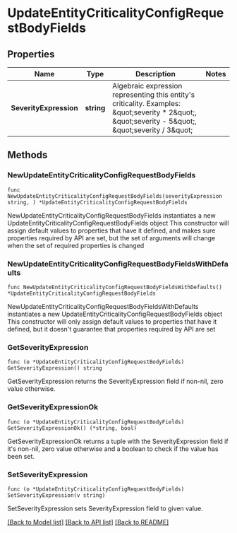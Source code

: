 # UpdateEntityCriticalityConfigRequestBodyFields

## Properties

Name | Type | Description | Notes
------------ | ------------- | ------------- | -------------
**SeverityExpression** | **string** | Algebraic expression representing this entity&#39;s criticality. Examples: \&quot;severity * 2\&quot;, \&quot;severity - 5\&quot;, \&quot;severity / 3\&quot; | 

## Methods

### NewUpdateEntityCriticalityConfigRequestBodyFields

`func NewUpdateEntityCriticalityConfigRequestBodyFields(severityExpression string, ) *UpdateEntityCriticalityConfigRequestBodyFields`

NewUpdateEntityCriticalityConfigRequestBodyFields instantiates a new UpdateEntityCriticalityConfigRequestBodyFields object
This constructor will assign default values to properties that have it defined,
and makes sure properties required by API are set, but the set of arguments
will change when the set of required properties is changed

### NewUpdateEntityCriticalityConfigRequestBodyFieldsWithDefaults

`func NewUpdateEntityCriticalityConfigRequestBodyFieldsWithDefaults() *UpdateEntityCriticalityConfigRequestBodyFields`

NewUpdateEntityCriticalityConfigRequestBodyFieldsWithDefaults instantiates a new UpdateEntityCriticalityConfigRequestBodyFields object
This constructor will only assign default values to properties that have it defined,
but it doesn't guarantee that properties required by API are set

### GetSeverityExpression

`func (o *UpdateEntityCriticalityConfigRequestBodyFields) GetSeverityExpression() string`

GetSeverityExpression returns the SeverityExpression field if non-nil, zero value otherwise.

### GetSeverityExpressionOk

`func (o *UpdateEntityCriticalityConfigRequestBodyFields) GetSeverityExpressionOk() (*string, bool)`

GetSeverityExpressionOk returns a tuple with the SeverityExpression field if it's non-nil, zero value otherwise
and a boolean to check if the value has been set.

### SetSeverityExpression

`func (o *UpdateEntityCriticalityConfigRequestBodyFields) SetSeverityExpression(v string)`

SetSeverityExpression sets SeverityExpression field to given value.



[[Back to Model list]](../README.md#documentation-for-models) [[Back to API list]](../README.md#documentation-for-api-endpoints) [[Back to README]](../README.md)



